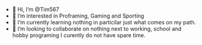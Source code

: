 - 👋 Hi, I’m @Tim567
- 👀 I’m interested in Proframing, Gaming and Sporting
- 🌱 I’m currently learning nothing in particilar just what comes on my path.
- 💞️ I’m looking to collaborate on nothing next to working, school and hobby programing I curently do not have spare time.


<!---
Tim567/Tim567 is a ✨ special ✨ repository because its `README.md` (this file) appears on your GitHub profile.
You can click the Preview link to take a look at your changes.
--->
